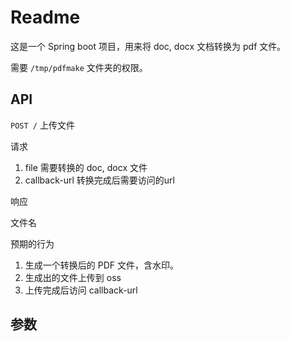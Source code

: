 # Readme

这是一个 Spring boot 项目，用来将 doc, docx 文档转换为 pdf 文件。

需要 `/tmp/pdfmake` 文件夹的权限。

## API

`POST /` 上传文件

请求

1. file 需要转换的 doc, docx 文件
2. callback-url 转换完成后需要访问的url

响应

文件名

预期的行为
1. 生成一个转换后的 PDF 文件，含水印。
2. 生成出的文件上传到 oss
3. 上传完成后访问 callback-url

## 参数
